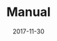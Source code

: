---
title: Manual
excerpt: Formal description of all language features.
date: 2017-11-30
icon:
  name: icon_info
color: blue
redirect_from:
  - /WurstScript/manual/
sections:
  - /manual/introduction
  - /manual/concepts
  - /manual/classes
  - /manual/concepts_advanced
---